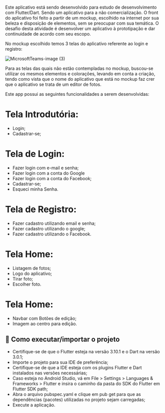 Este aplicativo está sendo desenvolvido para estudo de desenvolvimento com Flutter/Dart. Sendo um aplicativo para a não comercialização.
O front do aplicativo foi feito a partir de um mockup, escolhido na internet por sua beleza e disposição de elementos, sem se preocupar com sua temática. O desafio desta atividade é desenvolver um aplicativo à prototipação e dar continuidade de acordo com seu escopo. 

No mockup escolhido temos 3 telas do aplicativo referente ao login e registro: 

![MicrosoftTeams-image (3)](https://github.com/GustavoStorch/pixelPro/assets/112282756/6514aaf3-174c-453d-b62a-0e82c1847b27)

Para as telas das quais não estão contempladas no mockup, buscou-se utilizar os mesmos elementos e colorações, levando em conta a criação, tendo como vista que o nome do aplicativo que está no mockup faz crer que o aplicativo se trata
de um editor de fotos.

Este app possui as seguintes funcionalidades a serem desenvolvidas:

# Tela Introdutória:
- Login;
- Cadastrar-se;

# Tela de Login:
- Fazer login com e-mail e senha;
- Fazer login com a conta do Google
- Fazer login com a conta do Facebook;
- Cadastrar-se;
- Esqueci minha Senha.

# Tela de Registro:
- Fazer cadastro utilizando email e senha;
- Fazer cadastro utilizando o google;
- Fazer cadastro utilizando o Facebook.

# Tela Home:
- Listagem de fotos;
- Logo do aplicativo;
- Tirar foto;
- Escolher foto.

# Tela Home:
- Navbar com Botões de edição;
- Imagem ao centro para edição.

## 📳 Como executar/importar o projeto

- Certifique-se de que o Flutter esteja na versão 3.10.1 e o Dart na versão 3.0.1;
- Importe o projeto para sua IDE de preferência;
- Certifique-se de que a IDE esteja com os plugins Flutter e Dart instalados nas versões necessárias;
- Caso esteja no Android Studio, vá em File > Settings > Languages & Frameworks > Flutter e insira o caminho da pasta do SDK do Flutter em Flutter SDK path;
- Abra o arquivo pubspec.yaml e clique em pub get para que as dependências (pacotes) utilizadas no projeto sejam carregadas;
- Execute a aplicação.
